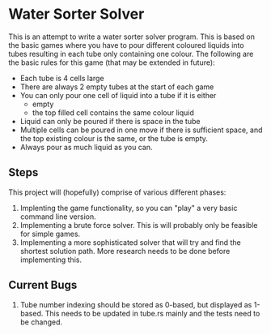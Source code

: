 # Water Sorter Solver

This is an attempt to write a water sorter solver program. This is based on the basic games where you have to pour different coloured liquids into tubes resulting in each tube only containing one colour. The following are the basic rules for this game (that may be extended in future):

- Each tube is 4 cells large
- There are always 2 empty tubes at the start of each game
- You can only pour one cell of liquid into a tube if it is either
  - empty
  - the top filled cell contains the same colour liquid
- Liquid can only be poured if there is space in the tube
- Multiple cells can be poured in one move if there is sufficient space, and the top existing colour is the same, or the tube is empty.
- Always pour as much liquid as you can.

## Steps

This project will (hopefully) comprise of various different phases:

1. Implenting the game functionality, so you can "play" a very basic command line version.
2. Implementing a brute force solver. This is will probably only be feasible for simple games.
3. Implementing a more sophisticated solver that will try and find the shortest solution path. More research needs to be done before implementing this.

## Current Bugs

1. Tube number indexing should be stored as 0-based, but displayed as 1-based. This needs to be updated in tube.rs mainly and the tests need to be changed.
